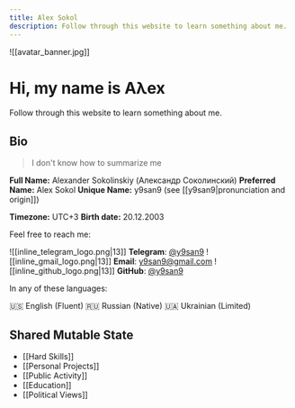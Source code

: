 ```yaml
---
title: Alex Sokol
description: Follow through this website to learn something about me.
---
```

![[avatar_banner.jpg]]

# Hi, my name is Aλex

Follow through this website to learn something about me.

## Bio

> I don't know how to summarize me

**Full Name:** Alexander Sokolinskiy (Александр Соколинский)
**Preferred Name:** Alex Sokol
**Unique Name:** y9san9 (see [[y9san9|pronunciation and origin]])

**Timezone:** UTC+3
**Birth date:** 20.12.2003

Feel free to reach me:

![[inline_telegram_logo.png|13]] **Telegram**: [@y9san9](https://t.me/y9san9)
![[inline_gmail_logo.png|13]] **Email**: y9san9@gmail.com
![[inline_github_logo.png|13]] **GitHub**: [@y9san9](https://github.com/y9san9)

In any of these languages:

🇺🇸 English (Fluent)
🇷🇺 Russian (Native)
🇺🇦 Ukrainian (Limited)

## Shared Mutable State

- [[Hard Skills]]
- [[Personal Projects]]
- [[Public Activity]]
- [[Education]]
- [[Political Views]]
